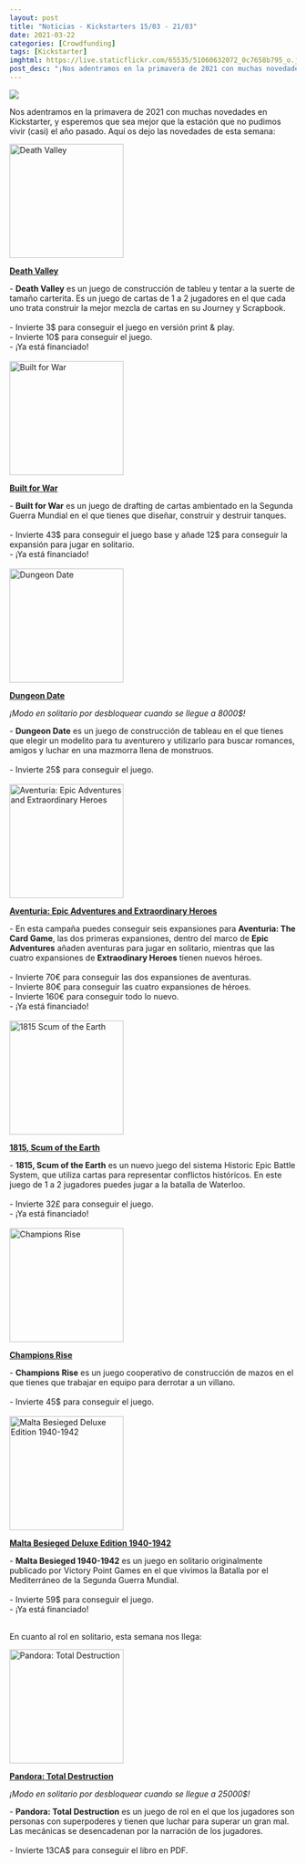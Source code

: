 ```yaml
---
layout: post
title: "Noticias - Kickstarters 15/03 - 21/03"
date: 2021-03-22
categories: [Crowdfunding]
tags: [Kickstarter]
imghtml: https://live.staticflickr.com/65535/51060632072_0c7658b795_o.jpg
post_desc: "¡Nos adentramos en la primavera de 2021 con muchas novedades en Kickstarter!"
---
```


![](https://live.staticflickr.com/65535/51060632072_0c7658b795_o.jpg)

Nos adentramos en la primavera de 2021 con muchas novedades en Kickstarter, y
esperemos que sea mejor que la estación que no pudimos vivir (casi) el año
pasado. Aquí os dejo las novedades de esta semana:

<div class="row">
    <div class="col-md-3">
        <img width="200" height="200"
            src="https://cf.geekdo-images.com/kfZgWDXb6APUZ4VLcIepDQ__imagepage/img/4Z3FLgoVT9AC6iptA5RUeC4zKPk=/fit-in/900x600/filters:no_upscale():strip_icc()/pic6010185.png"
            class="img-thumbnail" alt="Death Valley">
    </div>
    <div class="col-md-9">
        <p>
            <a target="_blank" 
                href="https://www.kickstarter.com/projects/239309591/death-valley-0?ref=mazmorreoensolitario">
            <strong>Death Valley</strong>
            </a>
        </p>
        - <strong>Death Valley</strong> es un juego de construcción de tableu y
        tentar a la suerte de tamaño carterita. Es un juego de cartas de 1 a 2
        jugadores en el que cada uno trata construir la mejor mezcla de cartas
        en su Journey y Scrapbook.
        <br>
        <br>
	         - Invierte 3$ para conseguir el juego en versión print & play.<br>
         - Invierte 10$ para conseguir el juego.<br>
         - ¡Ya está financiado!
    </div>
</div>
<br>

<div class="row">
    <div class="col-md-3">
        <img width="200" height="200"
            src="https://cf.geekdo-images.com/Mh5u9RjLKajaEIl5HGWnFA__imagepage/img/zLUvTyLgHMx-7bHmY2ESPpA1BOg=/fit-in/900x600/filters:no_upscale():strip_icc()/pic5652786.png"
            class="img-thumbnail" alt="Built for War">
    </div>
    <div class="col-md-9">
        <p>
            <a target="_blank" 
                href="https://www.kickstarter.com/projects/mrbgames/built-for-war?ref=mazmorreoensolitario">
            <strong>Built for War</strong>
            </a>
        </p>
        - <strong>Built for War</strong> es un juego de drafting de cartas
        ambientado en la Segunda Guerra Mundial en el que tienes que diseñar,
        construir y destruir tanques.
        <br>
        <br>
	         - Invierte 43$ para conseguir el juego base y añade 12$ para
               conseguir la expansión para jugar en solitario.<br>
         - ¡Ya está financiado!
    </div>
</div>
<br>

<div class="row">
    <div class="col-md-3">
        <img width="200" height="200"
            src="https://cf.geekdo-images.com/fuXhbowujyofBpvDAoas3Q__imagepage/img/w8FdzUMAtyz52D34Jn4wW07MJfw=/fit-in/900x600/filters:no_upscale():strip_icc()/pic5970901.png"
            class="img-thumbnail" alt="Dungeon Date">
    </div>
    <div class="col-md-9">
        <p>
            <a target="_blank" 
                href="https://www.kickstarter.com/projects/nerdypupgames/dungeon-date?ref=mazmorreoensolitario">
            <strong>Dungeon Date</strong>
            </a>
        </p>
        <p><i>¡Modo en solitario por desbloquear cuando se llegue a 8000$!</i></p>
        - <strong>Dungeon Date</strong> es un juego de construcción de tableau
        en el que tienes que elegir un modelito para tu aventurero y utilizarlo
        para buscar romances, amigos y luchar en una mazmorra llena de monstruos.
        <br>
        <br>
	         - Invierte 25$ para conseguir el juego.<br>
    </div>
</div>
<br>

<div class="row">
    <div class="col-md-3">
        <img width="200" height="200"
            src="https://ksr-ugc.imgix.net/assets/032/722/435/2561d8e678a0dede0bd6821e2595a0c7_original.jpg?ixlib=rb-2.1.0&crop=faces&w=352&h=198&fit=crop&v=1615642585&auto=format&frame=1&q=92&s=d5a0e37221334db184041c26a790b6f6"
            class="img-thumbnail" alt="Aventuria: Epic Adventures and Extraordinary Heroes">
    </div>
    <div class="col-md-9">
        <p>
            <a target="_blank" 
                href="https://www.kickstarter.com/projects/ulissesspiele/aventuria-extraordinary-heroes?ref=mazmorreoensolitario">
            <strong>Aventuria: Epic Adventures and Extraordinary Heroes</strong>
            </a>
        </p>
        - En esta campaña puedes conseguir seis expansiones para
        <strong>Aventuria: The Card Game</strong>, las dos primeras
        expansiones, dentro del marco de <strong>Epic Adventures</strong>
        añaden aventuras para jugar en solitario, mientras que las cuatro
        expansiones de <strong>Extraodinary Heroes</strong> tienen nuevos héroes.
        <br>
        <br>
	         - Invierte 70€ para conseguir las dos expansiones de aventuras.<br>
         - Invierte 80€ para conseguir las cuatro expansiones de héroes.<br>
         - Invierte 160€ para conseguir todo lo nuevo.<br>
         - ¡Ya está financiado!
    </div>
</div>
<br>

<div class="row">
    <div class="col-md-3">
        <img width="200" height="200"
            src="https://cf.geekdo-images.com/VkIyi8D3erGOYmk04s8M2Q__imagepage/img/y6HbKL95-2Xbnb0n7aJiK1pve-4=/fit-in/900x600/filters:no_upscale():strip_icc()/pic6055664.png"
            class="img-thumbnail" alt="1815 Scum of the Earth">
    </div>
    <div class="col-md-9">
        <p>
            <a target="_blank" 
                href="https://www.kickstarter.com/projects/tristanhall/1815-scum-of-the-earth-the-battle-of-waterloo-card-game?ref=mazmorreoensolitario">
            <strong>1815, Scum of the Earth</strong>
            </a>
        </p>
        - <strong>1815, Scum of the Earth</strong> es un nuevo juego del
        sistema Historic Epic Battle System, que utiliza cartas para
        representar conflictos históricos. En este juego de 1 a 2 jugadores
        puedes jugar a la batalla de Waterloo.
        <br>
        <br>
	         - Invierte 32£ para conseguir el juego.<br>
         - ¡Ya está financiado!
    </div>
</div>
<br>

<div class="row">
    <div class="col-md-3">
        <img width="200" height="200"
            src="https://cf.geekdo-images.com/2SfqHWcNfhlZRFWTBWEdYw__imagepage/img/AczEXMI-e0UoHD9MvwvEZUdaFNY=/fit-in/900x600/filters:no_upscale():strip_icc()/pic5996247.jpg"
            class="img-thumbnail" alt="Champions Rise">
    </div>
    <div class="col-md-9">
        <p>
            <a target="_blank" 
                href="https://www.kickstarter.com/projects/championsrisegame/champions-rise?ref=mazmorreoensolitario">
            <strong>Champions Rise</strong>
            </a>
        </p>
        - <strong>Champions Rise</strong> es un juego cooperativo de
        construcción de mazos en el que tienes que trabajar en equipo para
        derrotar a un villano.
        <br>
        <br>
	         - Invierte 45$ para conseguir el juego.<br>
    </div>
</div>
<br>

<div class="row">
    <div class="col-md-3">
        <img width="200" height="200"
            src="https://ksr-ugc.imgix.net/assets/032/812/773/c5916d27295e60cddb382cdc0998ff2d_original.jpg?ixlib=rb-2.1.0&crop=faces&w=352&h=198&fit=crop&v=1616253570&auto=format&frame=1&q=92&s=68a355b1269ca17bf1d98643b2581e07"
            class="img-thumbnail" alt="Malta Besieged Deluxe Edition 1940-1942">
    </div>
    <div class="col-md-9">
        <p>
            <a target="_blank" 
                href="ickstarter.com/projects/1040417273/malta-besieged-deluxe-edition-1940-1942?ref=mazmorreoensolitario">
            <strong>Malta Besieged Deluxe Edition 1940-1942</strong>
            </a>
        </p>
        - <strong>Malta Besieged 1940-1942</strong> es un juego en solitario
        originalmente publicado por Victory Point Games en el que vivimos la
        Batalla por el Mediterráneo de la Segunda Guerra Mundial.
        <br>
        <br>
	         - Invierte 59$ para conseguir el juego.<br>
             - ¡Ya está financiado!
    </div>
</div>
<br>

En cuanto al rol en solitario, esta semana nos llega:

<div class="row">
    <div class="col-md-3">
        <img width="200" height="200"
            src="https://ksr-ugc.imgix.net/assets/032/487/294/b3ecd1fd53a7922ec51676f33828338a_original.jpg?ixlib=rb-2.1.0&crop=faces&w=352&h=198&fit=crop&v=1614102386&auto=format&frame=1&q=92&s=a4374d4fe1a1117baf50df2001fad1d1"
            class="img-thumbnail" alt="Pandora: Total Destruction">
    </div>
    <div class="col-md-9">
        <p>
            <a target="_blank" 
                href="https://www.kickstarter.com/projects/brokenrulergames/pandora-total-destruction?ref=mazmorreoensolitario">
            <strong>Pandora: Total Destruction</strong>
            </a>
        </p>
        <p><i>¡Modo en solitario por desbloquear cuando se llegue a 25000$!</i></p>
        - <strong>Pandora: Total Destruction</strong> es un juego de rol en el
        que los jugadores son personas con superpoderes y tienen que luchar
        para superar un gran mal. Las mecánicas se desencadenan por la
        narración de los jugadores.
        <br>
        <br>
	         - Invierte 13CA$ para conseguir el libro en PDF.<br>
    </div>
</div>
<br>
